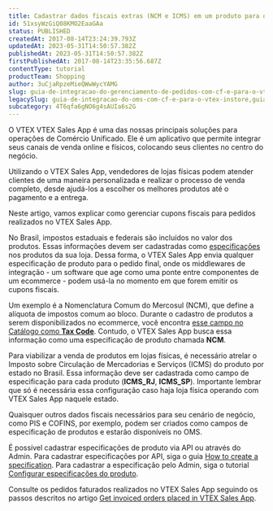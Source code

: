 ```yaml
---
title: Cadastrar dados fiscais extras (NCM e ICMS) em um produto para o VTEX Sales App
id: 51xsyWzGiQ08KMO2EaaGAa
status: PUBLISHED
createdAt: 2017-08-14T23:24:39.793Z
updatedAt: 2023-05-31T14:50:57.382Z
publishedAt: 2023-05-31T14:50:57.382Z
firstPublishedAt: 2017-08-14T23:35:56.687Z
contentType: tutorial
productTeam: Shopping
author: 3uCjaRpzeMieQWwWycYAMG
slug: guia-de-integracao-do-gerenciamento-de-pedidos-com-cf-e-para-o-vtex-sales-app
legacySlug: guia-de-integracao-do-oms-com-cf-e-para-o-vtex-instore,guia-de-integracao-do-gerenciamento-de-pedidos-com-cf-e-para-o-vtex-instore
subcategory: 4T6qfa6gNO6g4sAUIa6s2G
---
```


O VTEX VTEX Sales App é uma das nossas principais soluções para operações de Comércio Unificado. Ele é um aplicativo que permite integrar seus canais de venda online e físicos, colocando seus clientes no centro do negócio.

Utilizando o VTEX Sales App, vendedores de lojas físicas podem atender clientes de uma maneira personalizada e realizar o processo de venda completo, desde ajudá-los a escolher os melhores produtos até o pagamento e a entrega.

Neste artigo, vamos explicar como gerenciar cupons fiscais para pedidos realizados no VTEX Sales App. 

No Brasil, impostos estaduais e federais são incluídos no valor dos produtos. Essas informações devem ser cadastradas como [especificações](https://help.vtex.com/pt/tracks/catalogo-101--5AF0XfnjfWeopIFBgs3LIQ/2NQoBv8m4Yz3oQaLgDRagP) nos produtos da sua loja. Dessa forma, o VTEX Sales App envia qualquer especificação de produto para o pedido final, onde os middlewares de integração - um software que age como uma ponte entre componentes de um ecommerce - podem usá-la no momento em que forem emitir os cupons fiscais.

Um exemplo é a Nomenclatura Comum do Mercosul (NCM), que define a alíquota de impostos comum ao bloco. Durante o cadastro de produtos a serem disponibilizados no ecommerce, você encontra [esse campo no Catálogo como **Tax Code**](https://help.vtex.com/pt/tutorial/campos-de-cadastro-de-produto--4dYXWIK3zyS8IceKkQseke). Contudo, o VTEX Sales App busca essa informação como uma especificação de produto chamada **NCM**.

Para viabilizar a venda de produtos em lojas físicas, é necessário atrelar o Imposto sobre Circulação de Mercadorias e Serviços (ICMS) do produto por estado no Brasil. Essa informação deve ser cadastrada como campo de especificação para cada produto (**ICMS_RJ**, **ICMS_SP**). Importante lembrar que só é necessária essa configuração caso haja loja física operando com VTEX Sales App naquele estado.

Quaisquer outros dados fiscais necessários para seu cenário de negócio, como PIS e COFINS, por exemplo, podem ser criados como campos de especificação de produtos e estarão disponíveis no OMS.

É possível cadastrar especificações de produto via API ou através do Admin. Para cadastrar especificações por API, siga o guia [How to create a specification](https://developers.vtex.com/vtex-rest-api/docs/how-to-create-a-specification). Para cadastrar a especificação pelo Admin, siga o tutorial [Configurar especificações do produto](https://help.vtex.com/pt/tutorial/configurando-campos-de-especificacao-no-produto--tutorials_271).

Consulte os pedidos faturados realizados no VTEX Sales App seguindo os passos descritos no artigo [Get invoiced orders placed in VTEX Sales App](https://developers.vtex.com/vtex-rest-api/docs/get-invoiced-orders-placed-in-instore).

